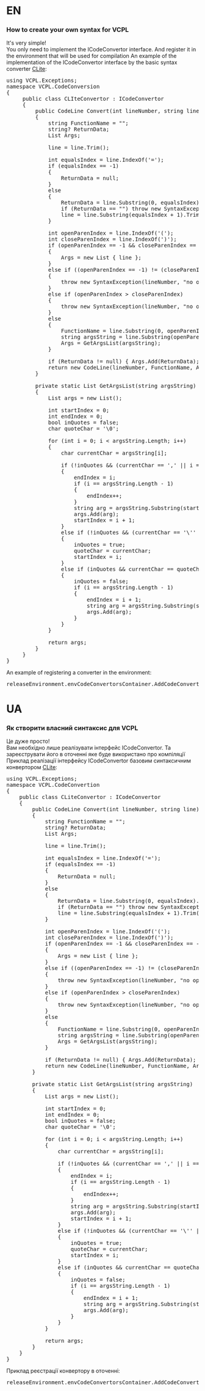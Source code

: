 <link rel="stylesheet" href="styles.css">

# EN
<h3>How to create your own syntax for VCPL</h3>

It's very simple! <br>
You only need to implement the ICodeConvertor interface.
And register it in the environment that will be used for compilation
An example of the implementation of the ICodeConvertor interface by the basic syntax converter <a href="/Docs/CLite.md">CLite</a>:
<pre class="code">
using VCPL.Exceptions;
namespace VCPL.CodeConversion
{
     public class CLIteConvertor : ICodeConvertor
     {
         public CodeLine Convert(int lineNumber, string line)
         {
             string FunctionName = "";
             string? ReturnData;
             List<string> Args;

             line = line.Trim();

             int equalsIndex = line.IndexOf('=');
             if (equalsIndex == -1)
             {
                 ReturnData = null;
             }
             else
             {
                 ReturnData = line.Substring(0, equalsIndex).Trim();
                 if (ReturnData == "") throw new SyntaxException(lineNumber, "no variable before '=' symbol");
                 line = line.Substring(equalsIndex + 1).Trim();
             }

             int openParenIndex = line.IndexOf('(');
             int closeParenIndex = line.IndexOf(')');
             if (openParenIndex == -1 && closeParenIndex == -1)
             {
                 Args = new List<string> { line };
             }
             else if ((openParenIndex == -1) != (closeParenIndex == -1))
             {
                 throw new SyntaxException(lineNumber, "no open parren or no close parren");
             }
             else if (openParenIndex > closeParenIndex)
             {
                 throw new SyntaxException(lineNumber, "no open parren");
             }
             else
             {
                 FunctionName = line.Substring(0, openParenIndex).Trim();
                 string argsString = line.Substring(openParenIndex + 1, closeParenIndex - openParenIndex - 1);
                 Args = GetArgsList(argsString);
             }
            
             if (ReturnData != null) { Args.Add(ReturnData); }
             return new CodeLine(lineNumber, FunctionName, Args);
         }

         private static List<string> GetArgsList(string argsString)
         {
             List<string> args = new List<string>();

             int startIndex = 0;
             int endIndex = 0;
             bool inQuotes = false;
             char quoteChar = '\0';

             for (int i = 0; i < argsString.Length; i++)
             {
                 char currentChar = argsString[i];

                 if (!inQuotes && (currentChar == ',' || i == argsString.Length - 1))
                 {
                     endIndex = i;
                     if (i == argsString.Length - 1)
                     {
                         endIndex++;
                     }
                     string arg = argsString.Substring(startIndex, endIndex - startIndex).Trim();
                     args.Add(arg);
                     startIndex = i + 1;
                 }
                 else if (!inQuotes && (currentChar == '\'' || currentChar == '"'))
                 {
                     inQuotes = true;
                     quoteChar = currentChar;
                     startIndex = i;
                 }
                 else if (inQuotes && currentChar == quoteChar)
                 {
                     inQuotes = false;
                     if (i == argsString.Length - 1)
                     {
                         endIndex = i + 1;
                         string arg = argsString.Substring(startIndex, endIndex - startIndex).Trim();
                         args.Add(arg);
                     }
                 }
             }

             return args;
         }
     }
}
</pre>
An example of registering a converter in the environment:
<pre class="code">
releaseEnvironment.envCodeConvertorsContainer.AddCodeConvertor("CLite", new CLiteConvertor());
</pre>
</ol>


# UA 
<h3>Як створити власний синтаксис для VCPL</h3>

Це дуже просто! <br>
Вам необхідно лише реалізувати інтерфейс ICodeConvertor.
Та зареєструвати його в оточенні яке буде використано про компіляції
Приклад реалізації інтерфейсу ICodeConvertor базовим синтаксичним конвертором <a href="/Docs/CLite.md">CLite</a>: 
<pre class="code">
using VCPL.Exceptions;
namespace VCPL.CodeConvertion
{
    public class CLiteConvertor : ICodeConvertor
    {
        public CodeLine Convert(int lineNumber, string line)
        {
            string FunctionName = "";
            string? ReturnData;
            List<string> Args;

            line = line.Trim();

            int equalsIndex = line.IndexOf('=');
            if (equalsIndex == -1)
            {
                ReturnData = null;
            }
            else
            {
                ReturnData = line.Substring(0, equalsIndex).Trim();
                if (ReturnData == "") throw new SyntaxException(lineNumber, "no variable before '=' symbol");
                line = line.Substring(equalsIndex + 1).Trim();
            }

            int openParenIndex = line.IndexOf('(');
            int closeParenIndex = line.IndexOf(')');
            if (openParenIndex == -1 && closeParenIndex == -1)
            {
                Args = new List<string> { line };
            }
            else if ((openParenIndex == -1) != (closeParenIndex == -1))
            {
                throw new SyntaxException(lineNumber, "no open parren or no close parren");
            }
            else if (openParenIndex > closeParenIndex)
            {
                throw new SyntaxException(lineNumber, "no open parren");
            }
            else
            {
                FunctionName = line.Substring(0, openParenIndex).Trim();
                string argsString = line.Substring(openParenIndex + 1, closeParenIndex - openParenIndex - 1);
                Args = GetArgsList(argsString);
            }
            
            if (ReturnData != null) { Args.Add(ReturnData); }
            return new CodeLine(lineNumber, FunctionName, Args);
        }

        private static List<string> GetArgsList(string argsString)
        {
            List<string> args = new List<string>();

            int startIndex = 0;
            int endIndex = 0;
            bool inQuotes = false;
            char quoteChar = '\0';

            for (int i = 0; i < argsString.Length; i++)
            {
                char currentChar = argsString[i];

                if (!inQuotes && (currentChar == ',' || i == argsString.Length - 1))
                {
                    endIndex = i;
                    if (i == argsString.Length - 1)
                    {
                        endIndex++;
                    }
                    string arg = argsString.Substring(startIndex, endIndex - startIndex).Trim();
                    args.Add(arg);
                    startIndex = i + 1;
                }
                else if (!inQuotes && (currentChar == '\'' || currentChar == '"'))
                {
                    inQuotes = true;
                    quoteChar = currentChar;
                    startIndex = i;
                }
                else if (inQuotes && currentChar == quoteChar)
                {
                    inQuotes = false;
                    if (i == argsString.Length - 1)
                    {
                        endIndex = i + 1;
                        string arg = argsString.Substring(startIndex, endIndex - startIndex).Trim();
                        args.Add(arg);
                    }
                }
            }

            return args;
        }
    }
}
</pre>
Приклад реєстрації конвертору в оточенні:
<pre class="code">
releaseEnvironment.envCodeConvertorsContainer.AddCodeConvertor("CLite", new CLiteConvertor());
</pre>
</ol>
